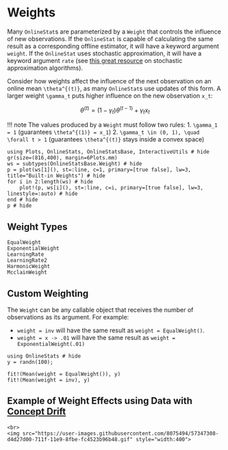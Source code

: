 # Weights

Many `OnlineStat`s are parameterized by a `Weight` that controls the influence of new observations.  If the `OnlineStat` is capable of calculating the same result as a corresponding offline estimator, it will have a keyword argument `weight`.  If the `OnlineStat` uses stochastic approximation, it will have a keyword argument `rate` (see [this great resource](https://ruder.io/optimizing-gradient-descent/index.html) on stochastic approximation algorithms).

Consider how weights affect the influence of the next observation on an online mean ``\theta^{(t)}``, as many `OnlineStat`s use updates of this form.  A larger weight  ``\gamma_t`` puts higher influence on the new observation ``x_t``:

```math
\theta^{(t)} = (1-\gamma_t)\theta^{(t-1)} + \gamma_t x_t
```

!!! note
    The values produced by a `Weight` must follow two rules:
    1. ``\gamma_1 = 1`` (guarantees ``\theta^{(1)} = x_1``)
    2. ``\gamma_t \in (0, 1), \quad \forall t > 1`` (guarantees ``\theta^{(t)}`` stays inside a convex space)


```@example
using Plots, OnlineStats, OnlineStatsBase, InteractiveUtils # hide
gr(size=(816,400), margin=6Plots.mm)
ws = subtypes(OnlineStatsBase.Weight) # hide
p = plot(ws[1](), st=:line, c=1, primary=[true false], lw=3, title="Built-in Weights") # hide
for i in 2:length(ws) # hide
    plot!(p, ws[i](), st=:line, c=i, primary=[true false], lw=3, linestyle=:auto) # hide
end # hide
p # hide
```

## Weight Types

```@docs
EqualWeight
ExponentialWeight
LearningRate
LearningRate2
HarmonicWeight
McclainWeight
```

## Custom Weighting

The `Weight` can be any callable object that receives the number of observations as its argument.  For example:

- `weight = inv` will have the same result as `weight = EqualWeight()`.
- `weight = x -> .01` will have the same result as `weight = ExponentialWeight(.01)`

```@repl
using OnlineStats # hide
y = randn(100);

fit!(Mean(weight = EqualWeight()), y)
fit!(Mean(weight = inv), y)
```

## Example of Weight Effects using Data with [Concept Drift](https://en.wikipedia.org/wiki/Concept_drift)

```@raw html
<br>
<img src="https://user-images.githubusercontent.com/8075494/57347308-d4d27d00-711f-11e9-8fbe-fc4523b96b48.gif" style="width:400">
```
